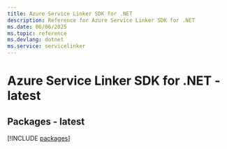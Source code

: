 ```yaml
---
title: Azure Service Linker SDK for .NET
description: Reference for Azure Service Linker SDK for .NET
ms.date: 06/06/2025
ms.topic: reference
ms.devlang: dotnet
ms.service: servicelinker
---
```

# Azure Service Linker SDK for .NET - latest
## Packages - latest
[!INCLUDE [packages](service-linker-index.md)]